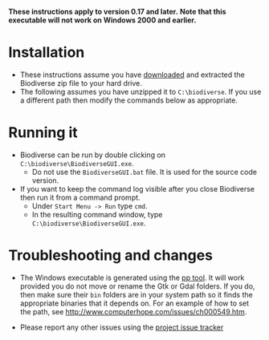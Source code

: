 **These instructions apply to version 0.17 and later.**
**Note that this executable will not work on Windows 2000 and earlier.**

# Installation #

  * These instructions assume you have [downloaded](https://purl.org/biodiverse/wiki/downloads) and extracted the Biodiverse zip file to your hard drive.
  * The following assumes you have unzipped it to `C:\biodiverse`.  If you use a different path then modify the commands below as appropriate.

# Running it #

  * Biodiverse can be run by double clicking on `C:\biodiverse\BiodiverseGUI.exe`.
    * Do not use the `BiodiverseGUI.bat` file.  It is used for the source code version.
  * If you want to keep the command log visible after you close Biodiverse then run it from a command prompt.
    * Under `Start Menu -> Run` type `cmd`.
    * In the resulting command window, type `C:\biodiverse\BiodiverseGUI.exe`.


# Troubleshooting and changes #

  * The Windows executable is generated using the [pp tool](https://metacpan.org/pod/pp).  It will work provided you do not move or rename the Gtk or Gdal folders.  If you do, then make sure their `bin` folders are in your system path so it finds the appropriate binaries that it depends on.  For an example of how to set the path, see http://www.computerhope.com/issues/ch000549.htm.

  * Please report any other issues using the [project issue tracker](https://github.com/shawnlaffan/biodiverse/issues/)